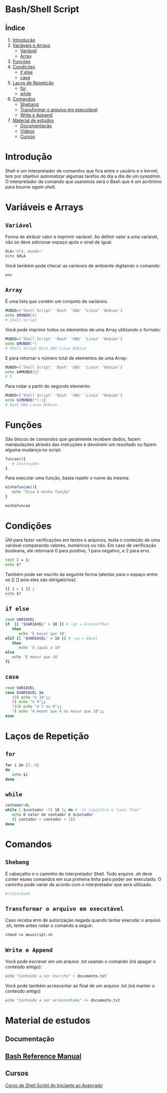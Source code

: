 # Bash/Shell Script

## Índice
1. [Introdução](#introdução)
2. [Variáveis e Arrays](#variáveis-e-arrays)
   - [Variável](#variável)
   - [Array](#array)
3. [Funções](#funções)
4. [Condições](#condições)
   - [if else](#if-else)
   - [case](#case)
5. [Laços de Repetição](#laços-de-repetição)
   - [for](#for)
   - [while](#while)
5. [Comandos](#comandos)
   - [Shebang](#shebang)
   - [Transformar o arquivo em executável](#transformar-o-arquivo-em-executável)
   - [Write e Append](#write-e-append)
6. [Material de estudos](#material-de-estudos)
   - [Documentação](#documentação)
   - [Vídeos](#vídeos)
   - [Cursos](#cursos)

# Introdução
Shell é um interpretador de comandos que fica entre o usuário e o kernel, tem por objetivo automatizar algumas tarefas do dia a dia de um _sysadmin_. O interpretador de comando que usaremos será o Bash que é um acrônimo para _bourne again shell_.
 
# Variáveis e Arrays
## `Variável`
Forma de atribuir valor e imprimir variável. Ao definir valor a uma variável, não se deve adicionar espaço após o sinal de igual.
~~~bash
OLA='Olá, mundo!'
echo $OLA
~~~
Você também pode checar as variáveis de ambiente digitando o comando: 
~~~bash 
env 
~~~
## `Array`
É uma lista que contém um conjunto de variáveis.
~~~bash
MUNDO=('Shell Script' 'Bash' 'GNU' 'Linux' 'Debian')
echo $MUNDO[0]
# Shell Script
~~~
Você pode imprimir todos os elementos de uma Array utilizando o formato:
~~~bash
MUNDO=('Shell Script' 'Bash' 'GNU' 'Linux' 'Debian')
echo $MUNDO[*]
# Shell Script Bash GNU Linux Debian
~~~
E para retornar o número total de elementos de uma Array:
~~~bash
MUNDO=('Shell Script' 'Bash' 'GNU' 'Linux' 'Debian')
echo $#MUNDO[@] 
# 5
~~~
Para rodar a partir do segundo elemento:
~~~bash
MUNDO=('Shell Script' 'Bash' 'GNU' 'Linux' 'Debian')
echo ${MUNDO[*]:1}
# Bash GNU Linux Debian
~~~
# Funções
São blocos de comandos que geralmente recebem dados, fazem manipulações através das instruções e devolvem um resultado ou fazem alguma mudança no script.
~~~bash
funcao(){
   # Instruções
}
~~~
Para executar uma função, basta repetir o nome da mesma:
~~~bash
minhafuncao(){
   echo "Essa é minha função"
}

minhafuncao
~~~
# Condições
Útil para fazer verificações em textos e arquivos, testa o conteúdo de uma variável comparando valores, numéricos ou não. Em caso de verificação booleana, ele retornará 0 para positivo, 1 para negativo, e 2 para erro.
~~~bash
test 1 = 1;
echo $?
~~~
Também pode ser escrito da seguinte forma (atentar para o espaço entre os [[ ]] pois eles são obrigatórios):
~~~bash
[[ 1 = 1 ]] ;
echo $?
~~~

## `if else`
~~~bash
read VARIAVEL
if  [[ "$VARIAVEL" > 10 ]] # -gt = GreaterThan
   then
      echo 'É maior que 10'
elif [[ "$VARIAVEL" = 10 ]] # -eq = EQual
   then  
      echo 'É igual a 10'
else
   echo 'É menor que 10'
fi
~~~
## `case`
~~~bash
read VARIAVEL
case $VARIAVEL in
   10) echo "é 10";;
   9) echo "é 9";;
   7|8) echo "é 7 ou 8";;
   *) echo "é menor que 6 ou maior que 10";;
esac
~~~
# Laços de Repetição
## `for`
~~~bash
for i in {2..8}
do
   echo $i
done
~~~
## `while` 
~~~bash
contador=0;
while [ $contador -lt 10 ]; do # -lt significa a "Less Than"
   echo O valor de contador é $contador 
   (( contador = contador + 1))
done
~~~

# Comandos

## `Shebang`
É cabeçalho e o caminho do interpretador Shell. Todo arquivo .sh deve conter esses comandos em sua primeira linha para poder ser executado. O caminho pode variar de acordo com o interpretador que será utilizado.
~~~bash
#!/bin/bash
~~~

## `Transformar o arquivo em executável`
Caso receba erro de autorização negada quando tentar executar o arquivo .sh, tente antes rodar o comando a seguir:
~~~bash
chmod +x meuscript.sh
~~~

## `Write e Append`
Você pode escrever em um arquivo .txt usando o comando (irá apagar o conteúdo antigo):
~~~bash
echo "Conteúdo a ser escrito" > documento.txt
~~~
Você pode também acrescentar ao final de um arquivo .txt (irá manter o conteúdo antigo)
~~~bash
echo "Conteúdo a ser acrescentado" >> documento.txt
~~~

# Material de estudos

## Documentação
## [Bash Reference Manual](https://www.gnu.org/savannah-checkouts/gnu/bash/manual/bash.html)

## Cursos
[Curso de Shell Script do Iniciante ao Avançado](https://www.udemy.com/course/curso-de-shell-script-do-iniciante-ao-avancado/)
